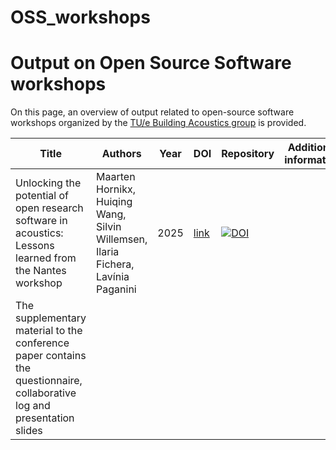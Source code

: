 # OSS_workshops



# Output on Open Source Software workshops

On this page, an overview of output related to open-source software workshops organized by the [TU/e Building Acoustics group]([url](https://building-acoustics.net/)) is provided. 

| Title | Authors | Year | DOI | Repository | Additional information |
|-------|---------|------|-----|----------|------------------------|
| Unlocking the potential of open research software in acoustics: Lessons learned from the Nantes workshop | Maarten Hornikx, Huiqing Wang, Silvin Willemsen, Ilaria Fichera, Lavínia Paganini| 2025 | [link]([url](https://pure.tue.nl/ws/portalfiles/portal/361745921/Hornikx2025C1.pdf))| [![DOI](https://zenodo.org/badge/786109621.svg)](https://zenodo.org/doi/10.5281/zenodo.15739616)
| The supplementary material to the conference paper contains the questionnaire, collaborative log and presentation slides |
